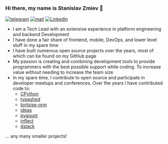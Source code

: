### Hi there, my name is Stanislav Zmiev 👋

[![telegram](https://img.shields.io/static/v1?style=flat-square&message=telegram&color=26A5E4&logo=Telegram&logoColor=FFFFFF&label=)](https://t.me/zmievsa)
[![mail](https://img.shields.io/badge/gmail-c14438?style=flat-square&message=gmail&logo=Gmail&logoColor=white&link=mailto:zmievsa@gmail.com)](mailto:zmievsa@gmail.com)
[![Linkedln](https://img.shields.io/badge/linkedin-0077B5?style=flat-square&logo=linkedin&logoColor=white)](https://www.linkedin.com/in/zmievsa/)

- I am a Tech Lead with an extensive experience in platform engineering and backend Development
- I have done a fair share of frontend, mobile, DevOps, and lower level stuff in my spare time
- I have built numerous open source projects over the years, most of which can be found on my GitHub page
- My passion is creating and combining development tools to provide programmers with the best possible support while coding. To increase value without needing to increase the team size
- In my spare time, I contribute to open source and participate in developer meetups and conferences. Over the years I have contributed code to:
  - [CPython](https://github.com/python/cpython/pulls?q=is%3Apr+author%3Azmievsa+)
  - [typeshed](https://github.com/python/typeshed/pulls?q=is%3Apr+author%3Azmievsa+)
  - [tortoise-orm](https://github.com/tortoise/tortoise-orm/pulls?q=is%3Apr+author%3Azmievsa+)
  - [ideas](https://github.com/aroberge/ideas)
  - [pygount](https://github.com/roskakori/pygount/pulls?q=is%3Apr+author%3Azmievsa+)
  - [inflect](https://github.com/jaraco/inflect/pulls?q=is%3Apr+author%3Azmievsa+)
  - [dstack](https://github.com/dstackai/dstack/pulls?q=+is%3Apr+author%3Azmievsa)
  
... any many smaller projects! 
